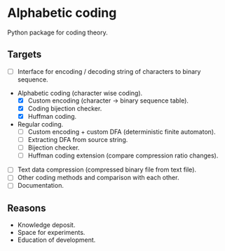 # Alphabetic coding
Python package for coding theory.

## Targets
* [ ] Interface for encoding / decoding string of characters to binary sequence.
* Alphabetic coding (character wise coding).
  * [x] Custom encoding (character -> binary sequence table).
  * [x] Coding bijection checker.
  * [x] Huffman coding.
* Regular coding.
  * [ ] Custom encoding + custom DFA (deterministic finite automaton).
  * [ ] Extracting DFA from source string.
  * [ ] Bijection checker.
  * [ ] Huffman coding extension (compare compression ratio changes).
* [ ] Text data compression (compressed binary file from text file).
* [ ] Other coding methods and comparison with each other.
* [ ] Documentation.

## Reasons
* Knowledge deposit.
* Space for experiments.
* Education of development.
